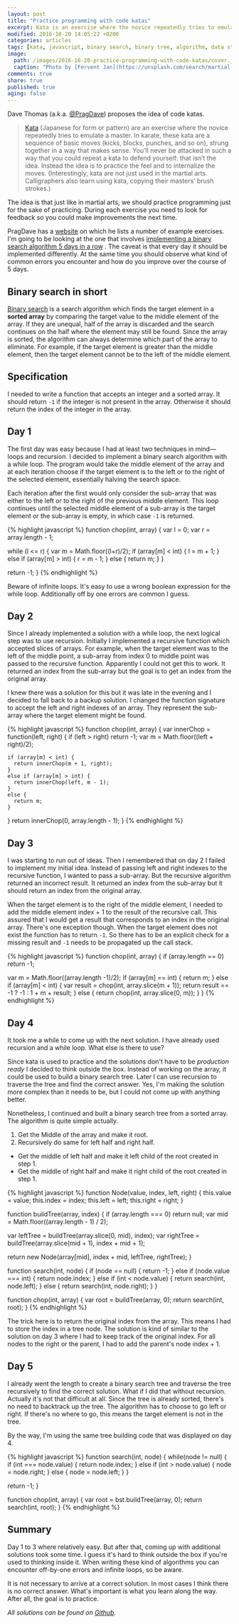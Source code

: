 ```yaml
---
layout: post
title: "Practice programming with code katas"
excerpt: Kata is an exercise where the novice repeatedly tries to emulate a master. In karate, these kata are a sequence of basic moves, strung together in a way that makes sense. PragDave proposes the idea of doing the same with programming.
modified: 2016-10-20 14:05:22 +0200
categories: articles
tags: [kata, javascript, binary search, binary tree, algorithm, data structure]
image:
  path: /images/2016-10-20-practice-programming-with-code-katas/cover.jpg
  caption: "Photo by [Fervent Jan](https://unsplash.com/search/martial-art?photo=kKLEgX-Z_O4)"
comments: true
share: true
published: true
aging: false
---
```


Dave Thomas (a.k.a. [@PragDave](https://twitter.com/pragdave "@PragDave Twitter profile")) proposes the idea of code katas.

> [Kata](https://en.wikipedia.org/wiki/Kata "Kata Wikipedia page") (Japanese for form or pattern) are an exercise where the novice repeatedly tries to emulate a master. In karate, these kata are a sequence of basic moves (kicks, blocks, punches, and so on), strung together in a way that makes sense. You’ll never be attacked in such a way that you could repeat a kata to defend yourself: that isn’t the idea. Instead the idea is to practice the feel and to internalize the moves. (Interestingly, kata are not just used in the martial arts. Calligraphers also learn using kata, copying their masters’ brush strokes.)

The idea is that just like in martial arts, we should practice programming just for the sake of practicing. During each exercise you need to look for feedback so you could make improvements the next time.

PragDave has a [website](http://codekata.com/ "CodeKata") on which he lists a number of example exercises. I'm going to be looking at the one that involves [implementing a binary search algorithm 5 days in a row](http://codekata.com/kata/kata02-karate-chop/ "Karate Chop Kata") . The caveat is that every day it should be implemented differently. At the same time you should observe what kind of common errors you encounter and how do you improve over the course of 5 days.

## Binary search in short

[Binary search](https://en.wikipedia.org/wiki/Binary_search_algorithm "Binary search Wikipedia page") is a search algorithm which finds the target element in a **sorted array** by comparing the target value to the middle element of the array. If they are unequal, half of the array is discarded and the search continues on the half where the element may still be found. Since the array is sorted, the algorithm can always determine which part of the array to eliminate. For example, if the target element is greater than the middle element, then the target element cannot be to the left of the middle element.

## Specification

I needed to write a function that accepts an integer and a sorted array. It should return `-1` if the integer is not present in the array. Otherwise it should return the index of the integer in the array.

## Day 1

The first day was easy because I had at least two techniques in mind—loops and recursion. I decided to implement a binary search algorithm with a while loop. The program would take the middle element of the array and at each iteration choose if the target element is to the left or to the right of the selected element, essentially halving the search space.

Each iteration after the first would only consider the sub-array that was either to the left or to the right of the previous middle element. This loop continues until the selected middle element of a sub-array is the target element or the sub-array is empty, in which case `-1` is returned.

{% highlight javascript %}
function chop(int, array) {
  var l = 0;
  var r = array.length - 1;

  while (l <= r) {
    var m = Math.floor((l+r)/2);
    if (array[m] < int) {
      l = m + 1;
    }
    else if (array[m] > int) {
      r = m - 1;
    }
    else {
      return m;
    }
  }

  return -1;
}
{% endhighlight %}

Beware of infinite loops. It's easy to use a wrong boolean expression for the while loop. Additionally off by one errors are common I guess.

## Day 2

Since I already implemented a solution with a while loop, the next logical step was to use recursion. Initially I implemented a recursive function which accepted slices of arrays. For example, when the target element was to the left of the middle point, a sub-array from index 0 to middle point was passed to the recursive function. Apparently I could not get this to work.
It returned an index from the sub-array but the goal is to get an index from the original array.

I knew there was a solution for this but it was late in the evening and I decided to fall back to a backup solution. I changed the function signature to accept the left and right indexes of an array. They represent the sub-array where the target element might be found.

{% highlight javascript %}
function chop(int, array) {
  var innerChop = function(left, right) {
    if (left > right) return -1;
    var m = Math.floor((left + right)/2);

    if (array[m] < int) {
      return innerChop(m + 1, right);
    }
    else if (array[m] > int) {
      return innerChop(left, m - 1);
    }
    else {
      return m;
    }
  }
  return innerChop(0, array.length - 1);
}
{% endhighlight %}

## Day 3

I was starting to run out of ideas. Then I remembered that on day 2 I failed to implement my initial idea. Instead of passing left and right indexes to the recursive function, I wanted to pass a sub-array. But the recursive algorithm returned an incorrect result. It returned an index from the sub-array but it should return an index from the original array.

When the target element is to the right of the middle element, I needed to add the middle element index + 1 to the result of the recursive call. This assured that I would get a result that corresponds to an index in the original array. There's one exception though. When the target element does not exist the function has to return `-1`. So there has to be an explicit check for a missing result and `-1` needs to be propagated up the call stack.

{% highlight javascript %}
function chop(int, array) {
  if (array.length == 0) return -1;

  var m = Math.floor((array.length -1)/2);
  if (array[m] == int) {
    return m;
  }
  else if (array[m] < int) {
    var result = chop(int, array.slice(m + 1));
    return result == -1 ? -1 : 1 + m + result;
  }
  else {
    return chop(int, array.slice(0, m));
  }
}
{% endhighlight %}

## Day 4

It took me a while to come up with the next solution. I have already used recursion and a while loop. What else is there to use?

Since kata is used to practice and the solutions don't have to be *production ready* I decided to think outside the box. Instead of working on the array, it could be used to build a binary search tree. Later I can use recursion to traverse the tree and find the correct answer. Yes, I'm making the solution more complex than it needs to be, but I could not come up with anything better.

Nonetheless, I continued and built a binary search tree from a sorted array. The algorithm is quite simple actually.

1. Get the Middle of the array and make it root.
2. Recursively do same for left half and right half.
  * Get the middle of left half and make it left child of the root created in step 1.
  * Get the middle of right half and make it right child of the root created in step 1.

{% highlight javascript %}
function Node(value, index, left, right) {
  this.value = value;
  this.index = index;
  this.left = left;
  this.right = right;
}

function buildTree(array, index) {
  if (array.length === 0) return null;
  var mid = Math.floor((array.length - 1) / 2);

  var leftTree = buildTree(array.slice(0, mid), index);
  var rightTree = buildTree(array.slice(mid + 1), index + mid + 1);

  return new Node(array[mid], index + mid, leftTree, rightTree);
}

function search(int, node) {
  if (node == null) {
    return -1;
  }
  else if (node.value === int) {
    return node.index;
  }
  else if (int < node.value) {
    return search(int, node.left);
  }
  else {
    return search(int, node.right);
  }
}

function chop(int, array) {
  var root = buildTree(array, 0);
  return search(int, root);
}
{% endhighlight %}

The trick here is to return the original index from the array. This means I had to store the index in a tree node. The solution is kind of similar to the solution on day 3 where I had to keep track of the original index. For all nodes to the right or the parent, I had to add the parent's node index + 1.

## Day 5

I already went the length to create a binary search tree and traverse the tree recursively to find the correct solution. What if I did that without recursion. Actually it's not that difficult at all. Since the tree is already sorted, there's no need to backtrack up the tree. The algorithm has to choose to go left or right. If there's no where to go, this means the target element is not in the tree.

By the way, I'm using the same tree building code that was displayed on day 4.

{% highlight javascript %}
function search(int, node) {
  while(node != null) {
    if (int === node.value) {
      return node.index;
    }
    else if (int > node.value) {
      node = node.right;
    }
    else {
      node = node.left;
    }
  }

  return -1;
}

function chop(int, array) {
  var root = bst.buildTree(array, 0);
  return search(int, root);
}
{% endhighlight %}

## Summary

Day 1 to 3 where relatively easy. But after that, coming up with additional solutions took some time. I guess it's hard to think outside the box if you're used to thinking inside it. When writing these kind of algorithms you can encounter off-by-one errors and infinite loops, so be aware.

It is not necessary to arrive at a correct solution. In most cases I think there is no correct answer. What's important is what you learn along the way. After all, the goal is to practice.

*All solutions can be found on [Github](https://github.com/indrekots/katas/tree/master/kata02-karate-chop "Binary chop repository").*

